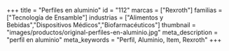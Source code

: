 +++
title = "Perfiles en aluminio"
id = "112"
marcas = ["Rexroth"]
familias = ["Tecnología de Ensamble"]
industrias = ["Alimentos y Bebidas","Dispositivos Médicos","Biofarmacéuticos"]
thumbnail = "images/productos/original-perfiles-en-aluminio.jpg"
meta_description = "perfil en aluminio"
meta_keywords = "Perfil, Aluminio, Item, Rexroth"
+++
